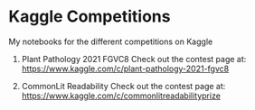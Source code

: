 # Kaggle Competitions

My notebooks for the different competitions on Kaggle

1. Plant Pathology 2021 FGVC8
Check out the contest page at: https://www.kaggle.com/c/plant-pathology-2021-fgvc8

2. CommonLit Readability
Check out the contest page at: https://www.kaggle.com/c/commonlitreadabilityprize
